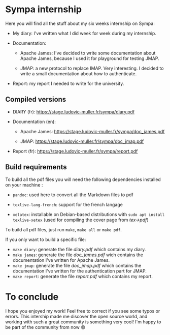 # Sympa internship

Here you will find all the stuff about my six weeks internship on Sympa:

  - My diary: I've written what I did week for week during my internship.

  - Documentation:

    - Apache James: I've decided to write some documentation about Apache
                    James, because I used it for playground for testing JMAP.

    - JMAP: a new protocol to replace IMAP. Very interesting. I decided to 
            write a small documentation about how to authenticate.

  - Report: my report I needed to write for the university.

## Compiled versions

  - DIARY (fr):
    https://stage.ludovic-muller.fr/sympa/diary.pdf

  - Documentation (en):

    - Apache James:
      https://stage.ludovic-muller.fr/sympa/doc_james.pdf

    - JMAP:
      https://stage.ludovic-muller.fr/sympa/doc_jmap.pdf

  - Report (fr):
    https://stage.ludovic-muller.fr/sympa/report.pdf

## Build requirements

To build all the pdf files you will need the following dependencies
installed on your machine :

  - `pandoc`: used here to convert all the Markdown files to pdf

  - `texlive-lang-french`: support for the french langage

  - `xelatex`: installable on Debian-based distributions with
               `sudo apt install texlive-xetex`
               (used for compiling the cover page from *tex->pdf*)

To build all pdf files, just run `make`, `make all` or `make pdf`.

If you only want to build a specific file:
  - `make diary`: generate the file *diary.pdf* which contains my diary.
  - `make james`: generate the file *doc_james.pdf* wich contains the
                  documentation I've written for Apache James.
  - `make jmap`: generate the file *doc_jmap.pdf* which contains the
                 documentation I've written for the authentication part
                 for JMAP.
  - `make report`: generate the file *report.pdf* which contains my report.

# To conclude

I hope you enjoyed my work!
Feel free to correct if you see some typos or errors.
This intership made me discover the open source world, and working with
such a great community is something very cool!
I'm happy to be part of the community from now :smile:

